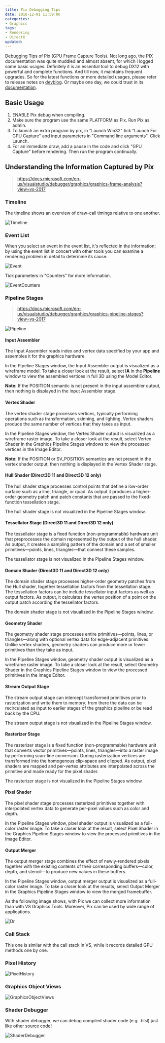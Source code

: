 ```yaml
---
title: Pix Debugging Tips
date: 2018-12-01 11:59:00
categories:
- Graphics
tags:
- Rendering
- DirectX
updated:
---
```


Debugging Tips of Pix (GPU Frame Capture Tools).
Not long ago, the PIX documentation was quite muddled and almost absent, for which I logged some basic usages. Definitely it is an essential tool to debug DX12 with powerful and complete functions. And till now, it maintains frequent upgrades. So for the latest functions or more detailed usages, please refer to release notes on [devblog](https://devblogs.microsoft.com/pix/). Or maybe one day, we could trust in its [documentation](https://devblogs.microsoft.com/pix/documentation/).
<!-- more -->

## Basic Usage

1. ENABLE Pix debug when compiling. 
2. Make sure the program use the same PLATFORM as Pix. Run Pix as admin.
3. To launch an extra program by pix, in "Launch Win32" tick "Launch For GPU Capture" and input parameters in "Command line arguments". Click Launch.
4. For an immediate draw, add a pause in the code and click "GPU Capture" before rendering. Then run the program continually.

## Understanding the Information Captured by Pix

> https://docs.microsoft.com/en-us/visualstudio/debugger/graphics/graphics-frame-analysis?view=vs-2017

### Timeline

The timeline shows an overview of draw-call timings relative to one another.

![Timeline](/contents/images/Pix-Debugging-Tips/Timeline.PNG)

### Event List

When you select an event in the event list, it's reflected in the information; by using the event list in concert with other tools you can examine a rendering problem in detail to determine its cause.

![Event](/contents/images/Pix-Debugging-Tips/Event_list.PNG)

Tick parameters in "Counters" for more information.

![EventCounters](/contents/images/Pix-Debugging-Tips/Event_list_counters.PNG)

### Pipeline Stages

> https://docs.microsoft.com/en-us/visualstudio/debugger/graphics/graphics-pipeline-stages?view=vs-2017

![Pipeline](/contents/images/Pix-Debugging-Tips/Pipeline.PNG)

#### Input Assembler

The Input Assembler reads index and vertex data specified by your app and assembles it for the graphics hardware.

In the Pipeline Stages window, the Input Assembler output is visualized as a wireframe model. To take a closer look at the result, select **IA** in the **Pipeline** window to view the assembled vertices in full 3D using the Model Editor.

**Note:** If the POSITION semantic is not present in the input assembler output, then nothing is displayed in the Input Assembler stage.

#### Vertex Shader

The vertex shader stage processes vertices, typically performing operations such as transformation, skinning, and lighting. Vertex shaders produce the same number of vertices that they takes as input.

In the Pipeline Stages window, the Vertex Shader output is visualized as a wireframe raster image. To take a closer look at the result, select Vertex Shader in the Graphics Pipeline Stages windows to view the processed vertices in the Image Editor.

**Note:** If the POSITION or SV_POSITION semantics are not present in the vertex shader output, then nothing is displayed in the Vertex Shader stage.

#### Hull Shader (Direct3D 11 and Direct3D 12 only)

The hull shader stage processes control points that define a low-order surface such as a line, triangle, or quad. As output it produces a higher-order geometry patch and patch constants that are passed to the fixed-function tessellation stage.

The hull shader stage is not visualized in the Pipeline Stages window.

#### Tessellator Stage (Direct3D 11 and Direct3D 12 only)

The tessellator stage is a fixed function (non-programmable) hardware unit that preprocesses the domain represented by the output of the hull shader. As output, it creates a sampling pattern of the domain and a set of smaller primitives—points, lines, triangles—that connect these samples.

The tessellator stage is not visualized in the Pipeline Stages window.

#### Domain Shader (Direct3D 11 and Direct3D 12 only)

The domain shader stage processes higher-order geometry patches from the Hull shader, together tessellation factors from the tessellation stage. The tessellation factors can be include tessellator input factors as well as output factors. As output, it calculates the vertex position of a point on the output patch according the tessellator factors.

The domain shader stage is not visualized in the Pipeline Stages window.

#### Geometry Shader

The geometry shader stage processes entire primitives—points, lines, or triangles—along with optional vertex data for edge-adjacent primitives. Unlike vertex shaders, geometry shaders can produce more or fewer primitives than they take as input.

In the Pipeline Stages window, geometry shader output is visualized as a wireframe raster image. To take a closer look at the result, select Geometry Shader in the Graphics Pipeline Stages window to view the processed primitives in the Image Editor.

#### Stream Output Stage

The stream output stage can intercept transformed primitives prior to rasterization and write them to memory; from there the data can be recirculated as input to earlier stages of the graphics pipeline or be read back by the CPU.

The stream output stage is not visualized in the Pipeline Stages window.

#### Rasterizer Stage

The rasterizer stage is a fixed function (non-programmable) hardware unit that converts vector primitives—points, lines, triangles—into a raster image by performing scan-line conversion. During rasterization vertices are transformed into the homogenous clip-space and clipped. As output, pixel shaders are mapped and per-vertex attributes are interpolated across the primitive and made ready for the pixel shader.

The rasterizer stage is not visualized in the Pipeline Stages window.

#### Pixel Shader

The pixel shader stage processes rasterized primitives together with interpolated vertex data to generate per-pixel values such as color and depth.

In the Pipeline Stages window, pixel shader output is visualized as a full-color raster image. To take a closer look at the result, select Pixel Shader in the Graphics Pipeline Stages window to view the processed primitives in the Image Editor.

#### Output Merger

The output merger stage combines the effect of newly-rendered pixels together with the existing contents of their corresponding buffers—color, depth, and stencil—to produce new values in these buffers.

In the Pipeline Stages window, output merger output is visualized as a full-color raster image. To take a closer look at the results, select Output Merger in the Graphics Pipeline Stages window to view the merged framebuffer.

As the following image shows, with Pix we can collect more information than with VS Graphics Tools. Moreover, Pix can be used by wide range of applications.

![Dr](/contents/images/Pix-Debugging-Tips/Dr_pix.PNG)

### Call Stack

This one is similar with the call stack in VS, while it records detailed GPU methods one by one.

### Pixel History

![PixelHistory](/contents/images/Pix-Debugging-Tips/Pixel_History.PNG)

### Graphics Object Views

![GraphicsObjectViews](/contents/images/Pix-Debugging-Tips/Graphics_object_view.PNG)

### Shader Debugger

With shader debugger, we can debug compiled shader code (e.g. .hlsl) just like other source code!

![ShaderDebugger](/contents/images/Pix-Debugging-Tips/Shader_debugger.PNG)